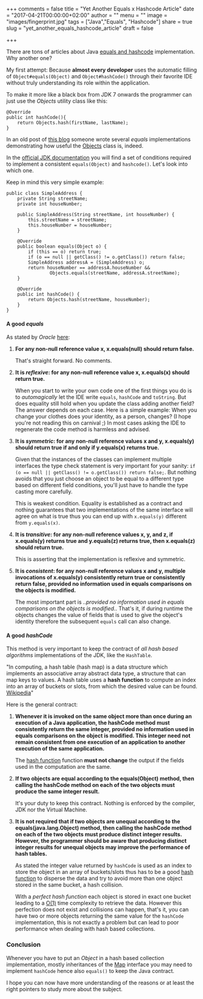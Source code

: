 +++
comments = false
title = "Yet Another Equals x Hashcode Article"
date = "2017-04-21T00:00:00+02:00"
author = ""
menu = ""
image = "images/fingerprint.jpg"
tags = ["Java","Equals", "Hashcode"]
share = true
slug = "yet_another_equals_hashcode_article"
draft = false

+++

There are tons of articles about Java [equals and hashcode](https://en.wikipedia.org/wiki/Java_hashCode()) implementation. Why another one?

My first attempt: Because __almost every developer__ uses the automatic filling of `Object#equals(Object)` and `Object#hashCode()` through their favorite IDE without truly understanding its role within the application.

To make it more like a black box from JDK 7 onwards the programmer can just use the _Objects_ utility class like this:

```
@Override
public int hashCode(){
    return Objects.hash(firstName, lastName);
}
```

In an old post of [this blog](http://www.javaworld.com/article/2074301/core-java/java-7-objects-powered-compact-equals.html) someone wrote several _equals_ implementations demonstrating how useful the [Objects](https://docs.oracle.com/javase/8/docs/api/java/util/Objects.html#hash(java.lang.Object...)) class is, indeed.


In the [official JDK documentation](http://) you will find a set of conditions required to implement a consistent `equals(Object)` and `hashcode()`. Let's look into which one.

Keep in mind this very simple example:

```
public class SimpleAddress {
    private String streetName;
    private int houseNumber;

    public SimpleAddress(String streetName, int houseNumber) {
        this.streetName = streetName;
        this.houseNumber = houseNumber;
    }

    @Override
    public boolean equals(Object o) {
        if (this == o) return true;
        if (o == null || getClass() != o.getClass()) return false;
        SimpleAddress addressA = (SimpleAddress) o;
        return houseNumber == addressA.houseNumber &&
                Objects.equals(streetName, addressA.streetName);
    }

    @Override
    public int hashCode() {
        return Objects.hash(streetName, houseNumber);
    }
}
```

#### A good _equals_


As stated by _Oracle_ [here](https://docs.oracle.com/javase/8/docs/api/java/lang/Object.html#equals-java.lang.Object-):

1. __For any non-null reference value x, x.equals(null) should return false.__

	That's straight forward. No comments.

2. __It is _reflexive_: for any non-null reference value x, x.equals(x) should return true.__

	When you start to write your own code one of the first things you do is to _automagically_ let the IDE write `equals`, `hashCode` and `toString`. But does equality still hold when you update the class adding another field? The answer depends on each case. Here is a simple example: When you change your clothes does your identity, as a person, changes? (I hope you're not reading this on carnival ;) In most cases asking the IDE to regenerate the code method is harmless and advised.

3. __It is _symmetric_: for any non-null reference values x and y, x.equals(y) should return true if and only if y.equals(x) returns true.__

	Given that the instances of the classes can implement multiple interfaces the type check statement is very important for your sanity: ```if (o == null || getClass() != o.getClass()) return false;```. But nothing avoids that you just choose an object to be equal to a different type based on different field conditions, you'll just have to handle the type casting more carefully.

	This is weakest condition. Equality is established as a contract and nothing guarantees that two implementations of the same interface will agree on what is true thus you can end up with `x.equals(y)` different from `y.equals(x)`.

4. __It is _transitive_: for any non-null reference values x, y, and z, if x.equals(y) returns true and y.equals(z) returns true, then x.equals(z) should return true.__

	This is asserting that the implementation is reflexive and symmetric. 

5. __It is _consistent_: for any non-null reference values x and y, multiple invocations of x.equals(y) consistently return true or consistently return false, provided no information used in equals comparisons on the objects is modified.__

	The most important part is _..provided no information used in equals comparisons on the objects is modified._. That's it, if during runtime the objects changes the value of fields that is used to give the object's identity therefore the subsequent `equals` call can also change.


#### A good _hashCode_

This method is very important to keep the contract of _all hash based algorithms_ implementations of the JDK, like the `HashTable`. 

"In computing, a hash table (hash map) is a data structure which implements an associative array abstract data type, a structure that can map keys to values. A hash table uses a __hash function__ to compute an index into an array of buckets or slots, from which the desired value can be found. [Wikipedia](https://en.wikipedia.org/wiki/Hash_table)"

Here is the general contract:

1. __Whenever it is invoked on the same object more than once during an execution of a Java application, the hashCode method must consistently return the same integer, provided no information used in equals comparisons on the object is modified. This integer need not remain consistent from one execution of an application to another execution of the same application.__


	The [hash function](https://en.wikipedia.org/wiki/Hash_function) function __must not change__ the output if the fields used in the computation are the same.


2. __If two objects are equal according to the equals(Object) method, then calling the hashCode method on each of the two objects must produce the same integer result.__

	It's your duty to keep this contract. Nothing is enforced by the compiler, JDK nor the Virtual Machine.

3. __It is not required that if two objects are unequal according to the equals(java.lang.Object) method, then calling the hashCode method on each of the two objects must produce distinct integer results. However, the programmer should be aware that producing distinct integer results for unequal objects may improve the performance of hash tables.__

	As stated the integer value returned by `hashCode` is used as an index to store the object in an array of buckets/slots thus has to be a good [hash function](https://en.wikipedia.org/wiki/Hash_function) to disperse the data and try to avoid more than one object stored in the same bucket, a hash collision. 

	With a _perfect hash function_ each object is stored in exact one bucket leading to a [O(1)](https://en.wikipedia.org/wiki/Big_O_notation) time complexity to retrieve the data. However this perfection does not exist and collisions can happen, that's it, you can have two or more objects returning the same value for the `hashCode` implementation, this is not exactly a problem but can lead to poor performance when dealing with hash based collections.


### Conclusion

Whenever you have to put an _Object_ in a hash based collection implementation, mostly inheritances of the [Map](https://docs.oracle.com/javase/8/docs/api/java/util/Map.html) interface you may need to implement `hashCode` hence also `equals()` to keep the Java contract. 

I hope you can now have more understanding of the reasons or at least the right pointers to study more about the subject.